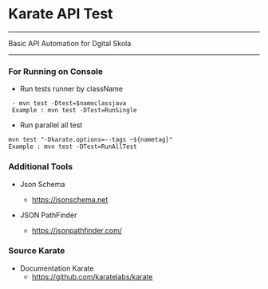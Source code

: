 # Karate API Test

---

Basic API Automation for Dgital Skola

---

### For Running on Console
- Run tests runner by className
 ```
  - mvn test -Dtest=$nameclassjava
  Example : mvn test -DTest=RunSingle
  ```

- Run parallel all test 
 ```
mvn test "-Dkarate.options=--tags ~${nametag}"
Example : mvn test -DTest=RunAllTest
  ```

### Additional Tools
- Json Schema
  - https://jsonschema.net

- JSON PathFinder
  - https://jsonpathfinder.com/

### Source Karate
- Documentation Karate
  - https://github.com/karatelabs/karate